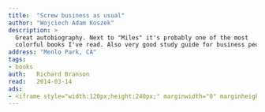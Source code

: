 ```yaml
---
title:	"Screw business as usual"
author: "Wojciech Adam Koszek"
description: >
  Great autobiography. Next to "Miles" it's probably one of the most
  colorful books I've read. Also very good study guide for business people.
address: "Menlo Park, CA"
tags:
- books
auth:	Richard Branson
read:	2014-03-14
ads:
- <iframe style="width:120px;height:240px;" marginwidth="0" marginheight="0" scrolling="no" frameborder="0" src="//ws-na.amazon-adsystem.com/widgets/q?ServiceVersion=20070822&OneJS=1&Operation=GetAdHtml&MarketPlace=US&source=ss&ref=ss_til&ad_type=product_link&tracking_id=wkoszek08-20&marketplace=amazon&region=US&placement=1591844347&asins=1591844347&linkId=HEB2JJESDSOV4T6X&show_border=false&link_opens_in_new_window=true&price_color=333333&title_color=C00000&bg_color=FFFFFF"></iframe>
---
```


